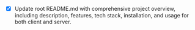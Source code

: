 - [x] Update root README.md with comprehensive project overview, including description, features, tech stack, installation, and usage for both client and server.
